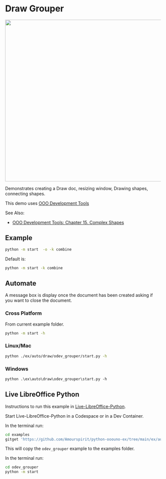 # Draw Grouper

<p align="center">
    <img src="https://user-images.githubusercontent.com/4193389/200553927-7306accf-45c6-4b79-8a28-5256f1d097c0.png" width="622" height="523">
</p>

Demonstrates creating a Draw doc, resizing window, Drawing shapes, connecting shapes.

This demo uses [OOO Development Tools]

See Also:

- [OOO Development Tools: Chapter 15. Complex Shapes](https://python-ooo-dev-tools.readthedocs.io/en/latest/odev/part3/chapter15.html)

## Example

```sh
python -m start  -o -k combine
```

Default is:

```sh
python -m start -k combine
```

## Automate

A message box is display once the document has been created asking if you want to close the document.

### Cross Platform

From current example folder.

```sh
python -m start -h
```

### Linux/Mac

```sh
python ./ex/auto/draw/odev_grouper/start.py -h
```

### Windows

```ps
python .\ex\auto\draw\odev_grouper\start.py -h
```

## Live LibreOffice Python

Instructions to run this example in [Live-LibreOffice-Python](https://github.com/Amourspirit/live-libreoffice-python).

Start Live-LibreOffice-Python in a Codespace or in a Dev Container.

In the terminal run:

```bash
cd examples
gitget 'https://github.com/Amourspirit/python-ooouno-ex/tree/main/ex/auto/draw/odev_grouper'
```

This will copy the `odev_grouper` example to the examples folder.

In the terminal run:

```bash
cd odev_grouper
python -m start
```

[OOO Development Tools]: https://python-ooo-dev-tools.readthedocs.io/en/latest/